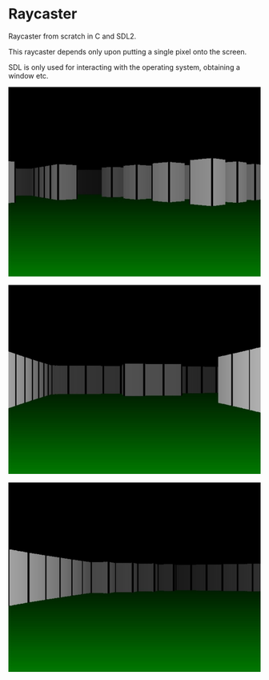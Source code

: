 # Raycaster
Raycaster from scratch in C and SDL2.

This raycaster depends only upon putting a single pixel onto the screen.

SDL is only used for interacting with the operating system, obtaining a window etc.

![screenshot](img/raycaster_scr_1.jpg)

![screenshot](img/raycaster_scr_2.jpg)

![screenshot](img/raycaster_scr_3.jpg)
